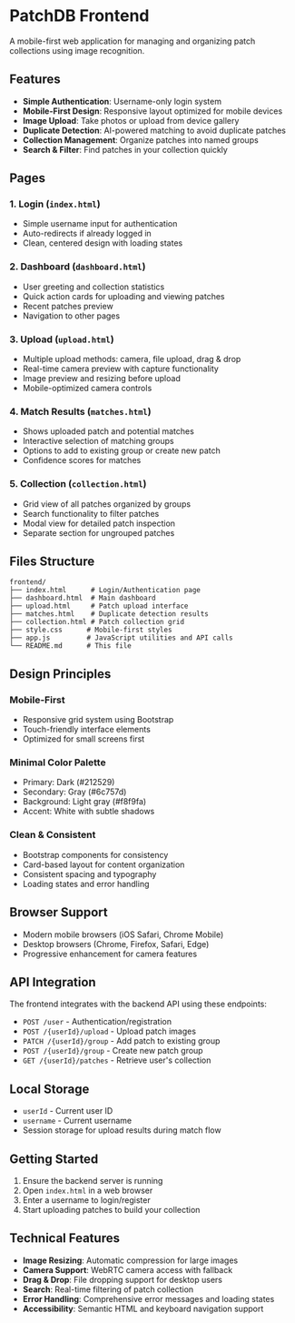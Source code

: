 # PatchDB Frontend

A mobile-first web application for managing and organizing patch collections using image recognition.

## Features

- **Simple Authentication**: Username-only login system
- **Mobile-First Design**: Responsive layout optimized for mobile devices
- **Image Upload**: Take photos or upload from device gallery
- **Duplicate Detection**: AI-powered matching to avoid duplicate patches
- **Collection Management**: Organize patches into named groups
- **Search & Filter**: Find patches in your collection quickly

## Pages

### 1. Login (`index.html`)
- Simple username input for authentication
- Auto-redirects if already logged in
- Clean, centered design with loading states

### 2. Dashboard (`dashboard.html`)
- User greeting and collection statistics
- Quick action cards for uploading and viewing patches
- Recent patches preview
- Navigation to other pages

### 3. Upload (`upload.html`)
- Multiple upload methods: camera, file upload, drag & drop
- Real-time camera preview with capture functionality
- Image preview and resizing before upload
- Mobile-optimized camera controls

### 4. Match Results (`matches.html`)
- Shows uploaded patch and potential matches
- Interactive selection of matching groups
- Options to add to existing group or create new patch
- Confidence scores for matches

### 5. Collection (`collection.html`)
- Grid view of all patches organized by groups
- Search functionality to filter patches
- Modal view for detailed patch inspection
- Separate section for ungrouped patches

## Files Structure

```
frontend/
├── index.html      # Login/Authentication page
├── dashboard.html  # Main dashboard
├── upload.html     # Patch upload interface
├── matches.html    # Duplicate detection results
├── collection.html # Patch collection grid
├── style.css      # Mobile-first styles
├── app.js         # JavaScript utilities and API calls
└── README.md      # This file
```

## Design Principles

### Mobile-First
- Responsive grid system using Bootstrap
- Touch-friendly interface elements
- Optimized for small screens first

### Minimal Color Palette
- Primary: Dark (#212529)
- Secondary: Gray (#6c757d)
- Background: Light gray (#f8f9fa)
- Accent: White with subtle shadows

### Clean & Consistent
- Bootstrap components for consistency
- Card-based layout for content organization
- Consistent spacing and typography
- Loading states and error handling

## Browser Support

- Modern mobile browsers (iOS Safari, Chrome Mobile)
- Desktop browsers (Chrome, Firefox, Safari, Edge)
- Progressive enhancement for camera features

## API Integration

The frontend integrates with the backend API using these endpoints:

- `POST /user` - Authentication/registration
- `POST /{userId}/upload` - Upload patch images
- `PATCH /{userId}/group` - Add patch to existing group
- `POST /{userId}/group` - Create new patch group
- `GET /{userId}/patches` - Retrieve user's collection

## Local Storage

- `userId` - Current user ID
- `username` - Current username
- Session storage for upload results during match flow

## Getting Started

1. Ensure the backend server is running
2. Open `index.html` in a web browser
3. Enter a username to login/register
4. Start uploading patches to build your collection

## Technical Features

- **Image Resizing**: Automatic compression for large images
- **Camera Support**: WebRTC camera access with fallback
- **Drag & Drop**: File dropping support for desktop users
- **Search**: Real-time filtering of patch collection
- **Error Handling**: Comprehensive error messages and loading states
- **Accessibility**: Semantic HTML and keyboard navigation support
